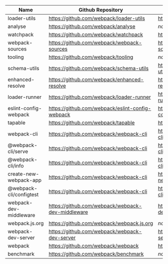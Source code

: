 
| Name                | Github Repository                                | npm                                               
|---------------------|--------------------------------------------------|---------------------------------------------------|
| loader-utils  | https://github.com/webpack/loader-utils | https://www.npmjs.com/package/loader-utils |
| analyse | https://github.com/webpack/analyse | _none_ |
| watchpack | https://github.com/webpack/watchpack | https://www.npmjs.com/package/watchpack |
| webpack-sources | https://github.com/webpack/webpack-sources | https://www.npmjs.com/package/webpack-sources |
| tooling | https://github.com/webpack/tooling | _none_ |
| schema-utils | https://github.com/webpack/schema-utils | https://www.npmjs.com/package/schema-utils |
| enhanced-resolve | https://github.com/webpack/enhanced-resolve | https://www.npmjs.com/package/enhanced-resolve |
| loader-runner | https://github.com/webpack/loader-runner | https://www.npmjs.com/package/loader-runner |
| eslint-config-webpack | https://github.com/webpack/eslint-config-webpack | https://www.npmjs.com/package/eslint-config-webpack |
| tapable | https://github.com/webpack/tapable | https://www.npmjs.com/package/tapable |
| webpack-cli | https://github.com/webpack/webpack-cli | https://www.npmjs.com/package/webpack-cli |
| @webpack-cli/serve | https://github.com/webpack/webpack-cli | https://www.npmjs.com/package/@webpack-cli/serve |
| @webpack-cli/info | https://github.com/webpack/webpack-cli | https://www.npmjs.com/package/@webpack-cli/info |
| create-new-webpack-app | https://github.com/webpack/webpack-cli | https://www.npmjs.com/package/create-new-webpack-app |
| @webpack-cli/configtest | https://github.com/webpack/webpack-cli | https://www.npmjs.com/package/@webpack-cli/configtest |
| webpack-dev-middleware  | https://github.com/webpack/webpack-dev-middleware | https://www.npmjs.com/package/webpack-dev-middleware |
| webpack.js.org | https://github.com/webpack/webpack.js.org | _none_ |
| webpack-dev-server | https://github.com/webpack/webpack-dev-server | http://npmjs.com/package/webpack-dev-server |
| webpack | https://github.com/webpack/webpack | https://www.npmjs.com/package/webpack |
| benchmark | https://github.com/webpack/benchmark | _none_ |
